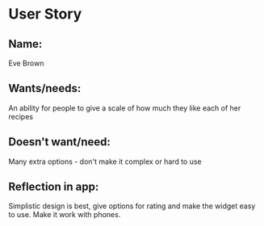 # User Story

## Name:

Eve Brown

## Wants/needs:

An ability for people to give a scale of how much they like each of her recipes

## Doesn't want/need:

Many extra options - don't make it complex or hard to use

## Reflection in app:

Simplistic design is best, give options for rating and make the widget easy to use. Make it work with phones.
